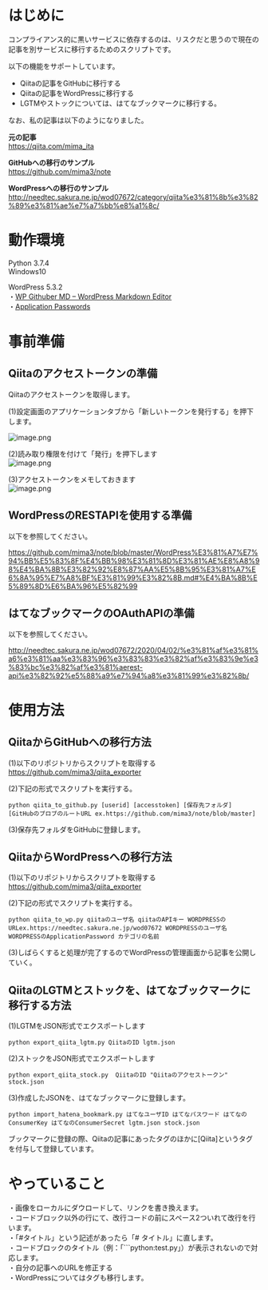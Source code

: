 # はじめに  
コンプライアンス的に黒いサービスに依存するのは、リスクだと思うので現在の記事を別サービスに移行するためのスクリプトです。 

以下の機能をサポートしています。

 - Qiitaの記事をGitHubに移行する
 - Qiitaの記事をWordPressに移行する
 - LGTMやストックについては、はてなブックマークに移行する。  

  
なお、私の記事は以下のようになりました。  

**元の記事**  
https://qiita.com/mima_ita

**GitHubへの移行のサンプル**  
https://github.com/mima3/note  

**WordPressへの移行のサンプル** 
http://needtec.sakura.ne.jp/wod07672/category/qiita%e3%81%8b%e3%82%89%e3%81%ae%e7%a7%bb%e8%a1%8c/


  
# 動作環境  
Python 3.7.4  
Windows10  

WordPress 5.3.2  
・[WP Githuber MD – WordPress Markdown Editor](https://wordpress.org/plugins/wp-githuber-md/)  
・[Application Passwords](https://ja.wordpress.org/plugins/application-passwords/)  

# 事前準備  
## Qiitaのアクセストークンの準備  
Qiitaのアクセストークンを取得します。  
  
(1)設定画面のアプリケーションタブから「新しいトークンを発行する」を押下します。  
  
![image.png](https://qiita-image-store.s3.amazonaws.com/0/47856/1027591c-3943-b695-c493-615457408997.png)  
  
(2)読み取り権限を付けて「発行」を押下します  
![image.png](https://qiita-image-store.s3.amazonaws.com/0/47856/cc957b75-91f7-9f5e-7fd8-2be56c38061f.png)  
  
(3)アクセストークンをメモしておきます  
![image.png](https://qiita-image-store.s3.amazonaws.com/0/47856/d28c2a4f-19a6-6255-7e30-3d1bbfaf2d42.png)  
  
## WordPressのRESTAPIを使用する準備  
以下を参照してください。  

https://github.com/mima3/note/blob/master/WordPress%E3%81%A7%E7%94%BB%E5%83%8F%E4%BB%98%E3%81%8D%E3%81%AE%E8%A8%98%E4%BA%8B%E3%82%92%E8%87%AA%E5%8B%95%E3%81%A7%E6%8A%95%E7%A8%BF%E3%81%99%E3%82%8B.md#%E4%BA%8B%E5%89%8D%E6%BA%96%E5%82%99

## はてなブックマークのOAuthAPIの準備  
以下を参照してください。  

http://needtec.sakura.ne.jp/wod07672/2020/04/02/%e3%81%af%e3%81%a6%e3%81%aa%e3%83%96%e3%83%83%e3%82%af%e3%83%9e%e3%83%bc%e3%82%af%e3%81%aerest-api%e3%82%92%e5%88%a9%e7%94%a8%e3%81%99%e3%82%8b/

# 使用方法  
## QiitaからGitHubへの移行方法
(1)以下のリポジトリからスクリプトを取得する  
https://github.com/mima3/qiita_exporter  
  
(2)下記の形式でスクリプトを実行する。  
  
```
python qiita_to_github.py [userid] [accesstoken] [保存先フォルダ] [GitHubのブロブのルートURL ex.https://github.com/mima3/note/blob/master]  
```  
  
(3)保存先フォルダをGitHubに登録します。  

## QiitaからWordPressへの移行方法
(1)以下のリポジトリからスクリプトを取得する  
https://github.com/mima3/qiita_exporter  
  
(2)下記の形式でスクリプトを実行する。  
  
```
python qiita_to_wp.py qiitaのユーザ名 qiitaのAPIキー WORDPRESSのURLex.https://needtec.sakura.ne.jp/wod07672 WORDPRESSのユーザ名 WORDPRESSのApplicationPassword カテゴリの名前
```

(3)しばらくすると処理が完了するのでWordPressの管理画面から記事を公開していく。  

## QiitaのLGTMとストックを、はてなブックマークに移行する方法
(1)LGTMをJSON形式でエクスポートします  

```
python export_qiita_lgtm.py QiitaのID lgtm.json
```

(2)ストックをJSON形式でエクスポートします  

```
python export_qiita_stock.py  QiitaのID "Qiitaのアクセストークン" stock.json
```

(3)作成したJSONを、はてなブックマークに登録します。

```
python import_hatena_bookmark.py はてなユーザID はてなパスワード はてなのConsumerKey はてなのConsumerSecret lgtm.json stock.json
```

ブックマークに登録の際、Qiitaの記事にあったタグのほかに[Qiita]というタグを付与して登録しています。

# やっていること  
・画像をローカルにダウロードして、リンクを書き換えます。  
・コードブロック以外の行にて、改行コードの前にスペース2ついれて改行を行います。  
・「#タイトル」という記述があったら「# タイトル」に直します。  
・コードブロックのタイトル（例：「```python:test.py」）が表示されないので対応します。  
・自分の記事へのURLを修正する  
・WordPressについてはタグも移行します。

